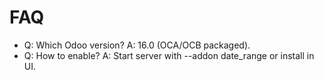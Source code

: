 # FAQ

- Q: Which Odoo version? A: 16.0 (OCA/OCB packaged).
- Q: How to enable? A: Start server with --addon date_range or install in UI.
